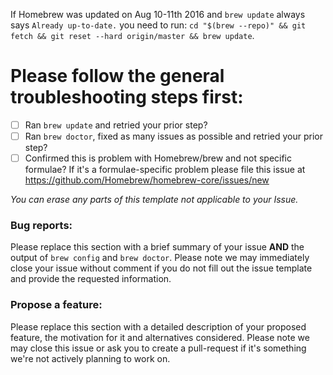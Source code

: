 If Homebrew was updated on Aug 10-11th 2016 and `brew update` always says `Already up-to-date.` you need to run: `cd "$(brew --repo)" && git fetch && git reset --hard origin/master && brew update`.

# Please follow the general troubleshooting steps first:

- [ ] Ran `brew update` and retried your prior step?
- [ ] Ran `brew doctor`, fixed as many issues as possible and retried your prior step?
- [ ] Confirmed this is problem with Homebrew/brew and not specific formulae? If it's a formulae-specific problem please file this issue at https://github.com/Homebrew/homebrew-core/issues/new

_You can erase any parts of this template not applicable to your Issue._

### Bug reports:

Please replace this section with a brief summary of your issue **AND** the output of `brew config` and `brew doctor`. Please note we may immediately close your issue without comment if you do not fill out the issue template and provide the requested information.

### Propose a feature:

Please replace this section with a detailed description of your proposed feature, the motivation for it and alternatives considered. Please note we may close this issue or ask you to create a pull-request if it's something we're not actively planning to work on.
